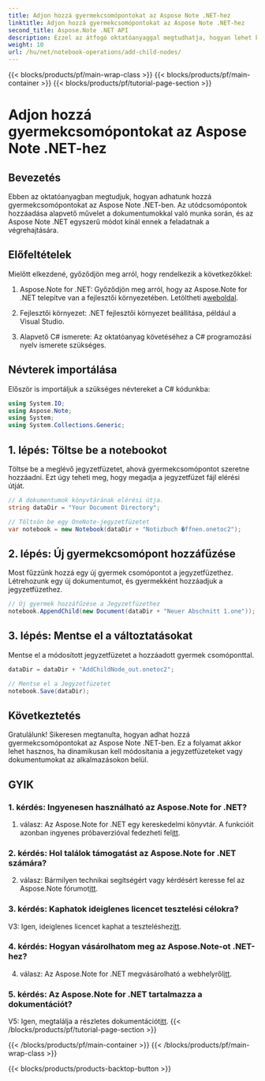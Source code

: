 ```yaml
---
title: Adjon hozzá gyermekcsomópontokat az Aspose Note .NET-hez
linktitle: Adjon hozzá gyermekcsomópontokat az Aspose Note .NET-hez
second_title: Aspose.Note .NET API
description: Ezzel az átfogó oktatóanyaggal megtudhatja, hogyan lehet könnyedén hozzáadni gyermekcsomópontokat az Aspose Note .NET-hez. Növelje dokumentumkezelési készségeit most.
weight: 10
url: /hu/net/notebook-operations/add-child-nodes/
---
```


{{< blocks/products/pf/main-wrap-class >}}
{{< blocks/products/pf/main-container >}}
{{< blocks/products/pf/tutorial-page-section >}}

# Adjon hozzá gyermekcsomópontokat az Aspose Note .NET-hez

## Bevezetés

Ebben az oktatóanyagban megtudjuk, hogyan adhatunk hozzá gyermekcsomópontokat az Aspose Note .NET-ben. Az utódcsomópontok hozzáadása alapvető művelet a dokumentumokkal való munka során, és az Aspose Note .NET egyszerű módot kínál ennek a feladatnak a végrehajtására.

## Előfeltételek

Mielőtt elkezdené, győződjön meg arról, hogy rendelkezik a következőkkel:

1.  Aspose.Note for .NET: Győződjön meg arról, hogy az Aspose.Note for .NET telepítve van a fejlesztői környezetében. Letöltheti a[weboldal](https://releases.aspose.com/note/net/).

2. Fejlesztői környezet: .NET fejlesztői környezet beállítása, például a Visual Studio.

3. Alapvető C# ismerete: Az oktatóanyag követéséhez a C# programozási nyelv ismerete szükséges.

## Névterek importálása

Először is importáljuk a szükséges névtereket a C# kódunkba:

```csharp
using System.IO;
using Aspose.Note;
using System;
using System.Collections.Generic;
```

## 1. lépés: Töltse be a notebookot

Töltse be a meglévő jegyzetfüzetet, ahová gyermekcsomópontot szeretne hozzáadni. Ezt úgy teheti meg, hogy megadja a jegyzetfüzet fájl elérési útját.

```csharp
// A dokumentumok könyvtárának elérési útja.
string dataDir = "Your Document Directory";

// Töltsön be egy OneNote-jegyzetfüzetet
var notebook = new Notebook(dataDir + "Notizbuch �ffnen.onetoc2");
```

## 2. lépés: Új gyermekcsomópont hozzáfűzése

Most fűzzünk hozzá egy új gyermek csomópontot a jegyzetfüzethez. Létrehozunk egy új dokumentumot, és gyermekként hozzáadjuk a jegyzetfüzethez.

```csharp
// Új gyermek hozzáfűzése a Jegyzetfüzethez
notebook.AppendChild(new Document(dataDir + "Neuer Abschnitt 1.one"));
```

## 3. lépés: Mentse el a változtatásokat

Mentse el a módosított jegyzetfüzetet a hozzáadott gyermek csomóponttal.

```csharp
dataDir = dataDir + "AddChildNode_out.onetoc2";

// Mentse el a Jegyzetfüzetet
notebook.Save(dataDir);
```

## Következtetés

Gratulálunk! Sikeresen megtanulta, hogyan adhat hozzá gyermekcsomópontokat az Aspose Note .NET-ben. Ez a folyamat akkor lehet hasznos, ha dinamikusan kell módosítania a jegyzetfüzeteket vagy dokumentumokat az alkalmazásokon belül.

## GYIK

### 1. kérdés: Ingyenesen használható az Aspose.Note for .NET?

 1. válasz: Az Aspose.Note for .NET egy kereskedelmi könyvtár. A funkcióit azonban ingyenes próbaverzióval fedezheti fel[itt](https://releases.aspose.com/).

### 2. kérdés: Hol találok támogatást az Aspose.Note for .NET számára?

 2. válasz: Bármilyen technikai segítségért vagy kérdésért keresse fel az Aspose.Note fórumot[itt](https://forum.aspose.com/c/note/28).

### 3. kérdés: Kaphatok ideiglenes licencet tesztelési célokra?

 V3: Igen, ideiglenes licencet kaphat a teszteléshez[itt](https://purchase.aspose.com/temporary-license/).

### 4. kérdés: Hogyan vásárolhatom meg az Aspose.Note-ot .NET-hez?

 4. válasz: Az Aspose.Note for .NET megvásárolható a webhelyről[itt](https://purchase.aspose.com/buy).

### 5. kérdés: Az Aspose.Note for .NET tartalmazza a dokumentációt?

 V5: Igen, megtalálja a részletes dokumentációt[itt](https://reference.aspose.com/note/net/).
{{< /blocks/products/pf/tutorial-page-section >}}

{{< /blocks/products/pf/main-container >}}
{{< /blocks/products/pf/main-wrap-class >}}

{{< blocks/products/products-backtop-button >}}
